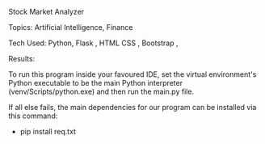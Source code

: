 Stock Market Analyzer

Topics: Artificial Intelligence, Finance

Tech Used: Python, Flask , HTML CSS , Bootstrap , 

Results:




To run this program inside your favoured IDE, set the virtual environment's Python executable to be the main Python interpreter (venv/Scripts/python.exe) and then run the main.py file.

If all else fails, the main dependencies for our program can be installed via this command:

- pip install req.txt
